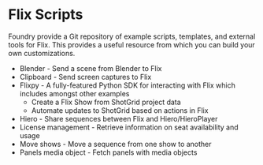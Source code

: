 # Flix Scripts
Foundry provide a Git repository of example scripts, templates, and external tools for Flix. This 
provides a useful resource from which you can build your own customizations.

 - Blender - Send a scene from Blender to Flix
 - Clipboard  - Send screen captures to Flix
 - Flixpy - A fully-featured Python SDK for interacting with Flix which includes amongst other examples
    - Create a Flix Show from ShotGrid project data
    - Automate updates to ShotGrid based on actions in Flix
 - Hiero - Share sequences between Flix and Hiero/HieroPlayer
 - License management - Retrieve information on seat availability and usage
 - Move shows - Move a sequence from one show to another
 - Panels media object - Fetch panels with media objects
